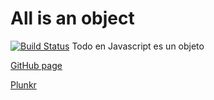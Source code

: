 # All is an object
[![Build Status](https://travis-ci.org/lenin-anzen/all-is-an-object.svg?branch=master)](https://travis-ci.org/lenin-anzen/all-is-an-object)
Todo en Javascript es un objeto

[GitHub page](https://lenin-anzen.github.io/all-is-an-object/)

[Plunkr](https://embed.plnkr.co/ssaCoo9n2WKLubeVEKFK/)
